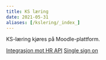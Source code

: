 ```yaml
---
title: KS læring
date: 2021-05-31
aliases: [/kslering/_index_]
---
```


KS-læring kjøres på Moodle-plattform. 

[Integrasjon mot HR API](integrasjon)
[Single sign on](SignleSignOn)
